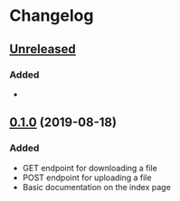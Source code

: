 # Changelog

## [Unreleased]
### Added
-

## [0.1.0] (2019-08-18)
### Added
- GET endpoint for downloading a file
- POST endpoint for uploading a file
- Basic documentation on the index page

[Unreleased]: https://github.com/goupfile/core/compare/0.1.0...HEAD
[0.1.0]: https://github.com/goupfile/core/releases/tag/0.1.0
